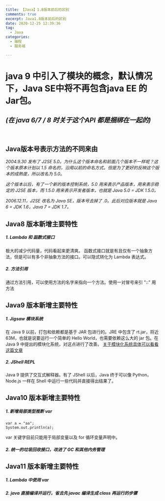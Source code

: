 ```yaml
---
title: 【Java】1.8版本前后的区别
comments: true
excerpt: Java1.8版本前后的区别
date: 2020-12-25 12:39:36
tag:
  - Java
categories:
  - 编程
  - 服务端

---
```


# java 9 中引入了模块的概念，默认情况下，Java SE中将不再包含java EE 的Jar包。 

## _(在 java 6/7 / 8 时关于这个API 都是捆绑在一起的)_

<Br>

## Java版本号表示方法的不同来由

_2004.9.30 发布了 J2SE 5.0。为什么这个版本命名和前面几个版本不一样呢？这个版本原本计划以 1.5 命名的，沿用以前的命名方式。但是为了更好的反映这个版本的成熟度，所以改名为 5.0。_

_这个版本以后，有了一个新的版本控制系统，5.0 用来表示产品版本，用来表示稳定的 J2SE 版本，而 1.5.0 用来表示开发者版本，也就是 Java 5.0 = JDK 1.5.0。_

_2006.12.11，J2SE 改名为 Java SE，版本号去掉了 .0。此后对应版本就是 Java 6 = JDK 1.6，Java 7 = JDK 1.7。_

## Java8 版本新增主要特性
##### 1. Lambda 和 函数式接口
极大的减少代码量，代码看起来更清爽。
函数式接口就是有且仅有一个抽象方法，但是可以有多个非抽象方法的接口。可以隐式转化为 Lambda 表达式。

##### 2. 方法引用
通过方法引用，可以使用方法的名字来指向一个方法。使用一对冒号来引 "::" 用方法

## Java9 版本新增主要特性

##### 1. Jigsaw 模块系统
在 Java 9 以前，打包和依赖都是基于 JAR 包进行的。JRE 中包含了 rt.jar，将近 63M，也就是说要运行一个简单的 Hello World，也需要依赖这么大的 jar 包。在 Java 9 中提出的模块化系统，对这点进行了改善。
[关于模块化系统具体可以看看这篇文章](https://zhuanlan.zhihu.com/p/24800180)

##### 2. JShell REPL
Java 9 提供了交互式解释器。有了 JShell 以后，Java 终于可以像 Python，Node.js 一样在 Shell 中运行一些代码并直接得出结果了。


## Java10 版本新增主要特性

##### 1. 新增局部类型推断 var
```
var a = "aa";  
System.out.println(a);
````
var 关键字目前只能用于局部变量以及 for 循环变量声明中。

##### 2. 统一的垃圾回收接口，改进了 GC 和其他内务管理



## Java11 版本新增主要特性

##### 1. Lambda 中使用 var

##### 2. java 直接编译并运行，省去先 javac 编译生成 class 再运行的步骤
